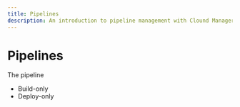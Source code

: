 ```yaml
---
title: Pipelines
description: An introduction to pipeline management with Clound Manager UI for Magento.
---
```


# Pipelines

The pipeline 

-  Build-only
-  Deploy-only
